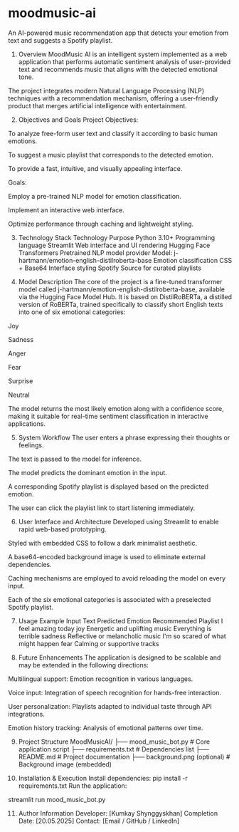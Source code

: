 # moodmusic-ai
An AI-powered music recommendation app that detects your emotion from text and suggests a Spotify playlist.
1. Overview
MoodMusic AI is an intelligent system implemented as a web application that performs automatic sentiment analysis of user-provided text and recommends music that aligns with the detected emotional tone.

The project integrates modern Natural Language Processing (NLP) techniques with a recommendation mechanism, offering a user-friendly product that merges artificial intelligence with entertainment.

2. Objectives and Goals
Project Objectives:

To analyze free-form user text and classify it according to basic human emotions.

To suggest a music playlist that corresponds to the detected emotion.

To provide a fast, intuitive, and visually appealing interface.

Goals:

Employ a pre-trained NLP model for emotion classification.

Implement an interactive web interface.

Optimize performance through caching and lightweight styling.

3. Technology Stack
Technology	Purpose
Python 3.10+	Programming language
Streamlit	Web interface and UI rendering
Hugging Face Transformers	Pretrained NLP model provider
Model: j-hartmann/emotion-english-distilroberta-base	Emotion classification
CSS + Base64	Interface styling
Spotify	Source for curated playlists

4. Model Description
The core of the project is a fine-tuned transformer model called j-hartmann/emotion-english-distilroberta-base, available via the Hugging Face Model Hub. It is based on DistilRoBERTa, a distilled version of RoBERTa, trained specifically to classify short English texts into one of six emotional categories:

Joy

Sadness

Anger

Fear

Surprise

Neutral

The model returns the most likely emotion along with a confidence score, making it suitable for real-time sentiment classification in interactive applications.

5. System Workflow
The user enters a phrase expressing their thoughts or feelings.

The text is passed to the model for inference.

The model predicts the dominant emotion in the input.

A corresponding Spotify playlist is displayed based on the predicted emotion.

The user can click the playlist link to start listening immediately.

6. User Interface and Architecture
Developed using Streamlit to enable rapid web-based prototyping.

Styled with embedded CSS to follow a dark minimalist aesthetic.

A base64-encoded background image is used to eliminate external dependencies.

Caching mechanisms are employed to avoid reloading the model on every input.

Each of the six emotional categories is associated with a preselected Spotify playlist.

7. Usage Example
Input Text	Predicted Emotion	Recommended Playlist
I feel amazing today	joy	Energetic and uplifting music
Everything is terrible	sadness	Reflective or melancholic music
I'm so scared of what might happen	fear	Calming or supportive tracks

8. Future Enhancements
The application is designed to be scalable and may be extended in the following directions:

Multilingual support: Emotion recognition in various languages.

Voice input: Integration of speech recognition for hands-free interaction.

User personalization: Playlists adapted to individual taste through API integrations.

Emotion history tracking: Analysis of emotional patterns over time.

9. Project Structure
MoodMusicAI/
├── mood_music_bot.py          # Core application script
├── requirements.txt           # Dependencies list
├── README.md                  # Project documentation
├── background.png (optional)  # Background image (embedded)

11. Installation & Execution
Install dependencies:
pip install -r requirements.txt
Run the application:

streamlit run mood_music_bot.py

11. Author Information
Developer: [Kumkay Shynggyskhan]
Completion Date: [20.05.2025]
Contact: [Email / GitHub / LinkedIn]
